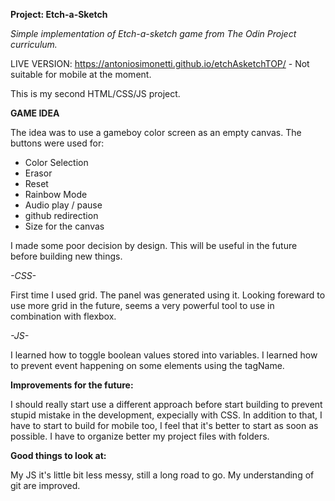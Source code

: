 **Project: Etch-a-Sketch**

*Simple implementation of Etch-a-sketch game from The Odin Project curriculum.*

LIVE VERSION: https://antoniosimonetti.github.io/etchAsketchTOP/  - Not suitable for mobile at the moment.

This is my second HTML/CSS/JS project.

**GAME IDEA**

The idea was to use a gameboy color screen as an empty canvas. The buttons were used for:

- Color Selection
- Erasor
- Reset
- Rainbow Mode
- Audio play / pause
- github redirection
- Size for the canvas 

I made some poor decision by design. This will be useful in the future before building new things. 

*-CSS-*

First time I used grid. The panel was generated using it.
Looking foreward to use more grid in the future, seems a very powerful tool to use in combination with flexbox.

*-JS-*

I learned how to toggle boolean values stored into variables.
I learned how to prevent event happening on some elements using the tagName.

**Improvements for the future:**

I should really start use a different approach before start building to prevent stupid mistake in the development, expecially with CSS.
In addition to that, I have to start to build for mobile too, I feel that it's better to start as soon as possible.
I have to organize better my project files with folders.

**Good things to look at:**

My JS it's little bit less messy, still a long road to go. My understanding of git are improved.
